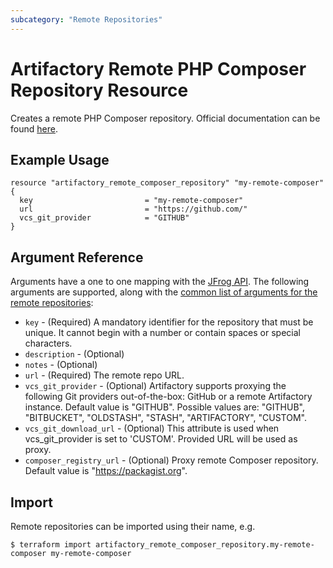```yaml
---
subcategory: "Remote Repositories"
---
```

# Artifactory Remote PHP Composer Repository Resource

Creates a remote PHP Composer repository.
Official documentation can be found [here](https://www.jfrog.com/confluence/display/JFROG/PHP+Composer+Repositories).


## Example Usage

```hcl
resource "artifactory_remote_composer_repository" "my-remote-composer" {
  key                         = "my-remote-composer"
  url                         = "https://github.com/"
  vcs_git_provider            = "GITHUB"
}
```

## Argument Reference

Arguments have a one to one mapping with the [JFrog API](https://www.jfrog.com/confluence/display/RTF/Repository+Configuration+JSON).
The following arguments are supported, along with the [common list of arguments for the remote repositories](remote.md):

* `key` - (Required) A mandatory identifier for the repository that must be unique. It cannot begin with a number or
  contain spaces or special characters.
* `description` - (Optional)
* `notes` - (Optional)
* `url` - (Required) The remote repo URL.
* `vcs_git_provider` - (Optional) Artifactory supports proxying the following Git providers out-of-the-box: GitHub or a remote Artifactory instance. Default value is "GITHUB". 
   Possible values are: "GITHUB", "BITBUCKET", "OLDSTASH", "STASH", "ARTIFACTORY", "CUSTOM".
* `vcs_git_download_url` - (Optional) This attribute is used when vcs_git_provider is set to 'CUSTOM'. Provided URL will be used as proxy.
* `composer_registry_url` - (Optional) Proxy remote Composer repository. Default value is "https://packagist.org".



## Import

Remote repositories can be imported using their name, e.g.
```
$ terraform import artifactory_remote_composer_repository.my-remote-composer my-remote-composer
```
